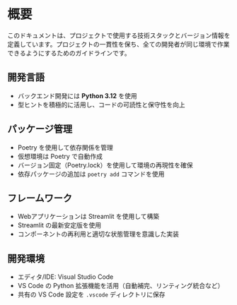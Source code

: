 # 概要
このドキュメントは、プロジェクトで使用する技術スタックとバージョン情報を定義しています。プロジェクトの一貫性を保ち、全ての開発者が同じ環境で作業できるようにするためのガイドラインです。

## 開発言語
- バックエンド開発には **Python 3.12** を使用
- 型ヒントを積極的に活用し、コードの可読性と保守性を向上

## パッケージ管理
- Poetry を使用して依存関係を管理
- 仮想環境は Poetry で自動作成
- バージョン固定（Poetry.lock）を使用して環境の再現性を確保
- 依存パッケージの追加は `poetry add` コマンドを使用

## フレームワーク
- Webアプリケーションは Streamlit を使用して構築
- Streamlit の最新安定版を使用
- コンポーネントの再利用と適切な状態管理を意識した実装

## 開発環境
- エディタ/IDE: Visual Studio Code
- VS Code の Python 拡張機能を活用（自動補完、リンティング統合など）
- 共有の VS Code 設定を `.vscode` ディレクトリに保存
